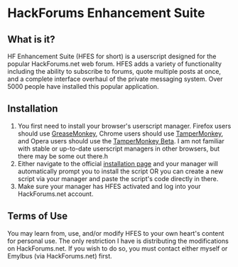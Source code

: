 HackForums Enhancement Suite
==========
What is it?
----------
HF Enhancement Suite (HFES for short) is a userscript designed for the popular HackForums.net web forum. HFES adds a variety of functionality including the ability to subscribe to forums, quote multiple posts at once, and a complete interface overhaul of the private messaging system. Over 5000 people have installed this popular application.

Installation
----------
1. You first need to install your browser's userscript manager. Firefox users should use [GreaseMonkey](https://addons.mozilla.org/en-US/firefox/addon/greasemonkey/), Chrome users should use [TamperMonkey](https://chrome.google.com/webstore/detail/tampermonkey/dhdgffkkebhmkfjojejmpbldmpobfkfo?hl=en), and Opera users should use the [TamperMonkey Beta](https://addons.opera.com/en/extensions/details/tampermonkey-beta/?display=en). I am not familiar with stable or up-to-date userscript managers in other browsers, but there may be some out there.h
2. Either navigate to the official [installation page](http://www.sublyme.net/site_media/userscripts/HFES.user.js) and your manager will automatically prompt you to install the script OR you can create a new script via your manager and paste the script's code directly in there.
3. Make sure your manager has HFES activated and log into your HackForums.net account.

Terms of Use
----------
You may learn from, use, and/or modify HFES to your own heart's content for personal use. The only restriction I have is distributing the modifications on HackForums.net. If you wish to do so, you must contact either myself or Emylbus (via HackForums.net) first.
